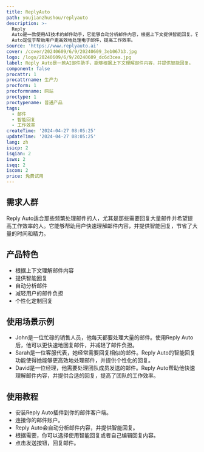 ```yaml
---
title: ReplyAuto
path: youjianzhushou/replyauto
description: >-
  Reply
  Auto是一款使用AI技术的邮件助手，它能够自动分析邮件内容，根据上下文提供智能回复。它的主要优点是提高工作效率，减轻用户的邮件负担，并能够个性化定制回复。Reply
  Auto定位于帮助用户更高效地处理电子邮件，提高工作效率。
source: 'https://www.replyauto.ai'
cover: /cover/20240609/6/9/20240609_3eb067b3.jpg
logo: /logo/20240609/6/9/20240609_dc6d3cea.jpg
label: Reply Auto是一款AI邮件助手，能够根据上下文理解邮件内容，并提供智能回复。
component: false
procattr: 1
procattrname: 生产力
procform: 1
procformname: 网站
proctype: 1
proctypename: 普通产品
tags:
  - 邮件
  - 智能回复
  - 工作效率
createTime: '2024-04-27 08:05:25'
updateTime: '2024-04-27 08:05:25'
lang: zh
isicp: 2
isqian: 2
iswx: 2
isqq: 2
iscom: 2
price: 免费试用
---
```




## 需求人群
Reply Auto适合那些频繁处理邮件的人，尤其是那些需要回复大量邮件并希望提高工作效率的人。它能够帮助用户快速理解邮件内容，并提供智能回复，节省了大量的时间和精力。

## 产品特色
* 根据上下文理解邮件内容
* 提供智能回复
* 自动分析邮件
* 减轻用户的邮件负担
* 个性化定制回复

## 使用场景示例
* John是一位忙碌的销售人员，他每天都要处理大量的邮件。使用Reply Auto后，他可以更快速地回复邮件，并减轻了邮件负担。
* Sarah是一位客服代表，她经常需要回复相似的邮件。Reply Auto的智能回复功能使得她能够更高效地处理邮件，并提供个性化的回复。
* David是一位经理，他需要处理团队成员发送的邮件。Reply Auto帮助他快速理解邮件内容，并提供合适的回复，提高了团队的工作效率。

## 使用教程
* 安装Reply Auto插件到你的邮件客户端。
* 连接你的邮件账户。
* Reply Auto会自动分析邮件内容，并提供智能回复。
* 根据需要，你可以选择使用智能回复或者自己编辑回复内容。
* 点击发送按钮，回复邮件。

  
